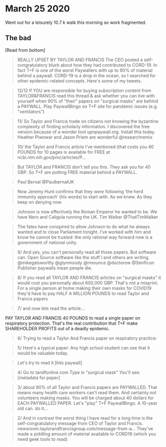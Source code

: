 # March 25 2020

Went out for a leisurely 10.7 k walk this morning so work fragmented.

## The bad
[Read from bottom]

>REALLY UPSET BY TAYLOR AND FRANCIS
The CEO posted a self-congratulatory blurb about how they had contributed to CORD-19. In fact T+F is one of the worst Paywallers with up to 90% of 
material behind a paywall. CORD-19 is a drop in the ocean, so I searched for other epidemic-related concepts. Here's some of my tweets.


>12/12 If YOU are responsible for buying subscription content from TAYLOR&FRANCIS read this thread & ask whether you can live with yourself when  90% of "their" papers on "surgical masks" are behind a PAYWALL.
Play PaywallBingo on T+F site  for pandemic issues (e.g. "ventilators")

>11/ So Taylor and Francis trade on citizens not knowing the byzantine complexity of finding scholarly information. 
I discovered the free version because of a wonder tool upnpaywall.org. Install this today.
Heather Piwowar and Jason Priem are wonderful @researchremix

>10/
the Taylor and Francis article I've mentioned (that costs you 40 POUNDS for 10 pages is available for FREE at ncbi.nlm.nih.gov/pmc/articles/P…

>But TAYLOR and FRANCIS don't tell you this. They ask you for 40 GBP.
So T+F are putting FREE material behind a PAYWALL.

>Paul Bernal @PaulbernalUK

>Now Jeremy Hunt confirms that they *were* following ‘the herd immunity approach’ (his words) to start with. As we knew. As they keep on denying now.

>Johnson is now effectively the Roman Emperor he wanted to be. We have Nero and Caligula running the UK.
Tim Walker @ThatTimWalker

>The fates have conspired to allow Johnson to do what he always wanted and to close Parliament tonight. I’ve worked with him and know he cannot be trusted: the only rational way forward now is a government of national unity.

>9/ And yes, you can't personally read all those papers.
But software can.
Open Source software like the stuff I and others are writing.
@mikegalsworthy
@glynmoody 
@rmounce 
@doctorow 
@Senficon
Publisher paywalls mean people die.

>8/ If you read all TAYLOR AND FRANCIS articles on "surgical masks" it would cost you personally about 600,000 GBP.
That's not a misprint.
For a single person at home making their own masks for COVID19 they'd have to pay HALF A MILLION POUNDS to read Taylor and Francis papers

>7/ and now lets read the article...

PAY TAYLOR AND FRANCIS 40 POUNDS to read a single paper on respiratory protection.
That's the real contribution that T+F make
SHAREHOLDER PROFITS out of a deadly epidemic.

>6/ Trying to read a Taylor And Francis paper on respiratory practice:

>5/ Here's a typical paper:
Any high school student can see that it would be valuable today.

>Let's try to read it
[hits paywall]

>4/ Go to tandfonline.com 
Type in "surgical mask"
You'll see:
[metadata for paper]
 
>3/ about 90% of all Taylor and Francis papers are PAYWALLED. That means many health care workers can't  read them. 
And certainly not volunteers making masks. You will be charged about 40 dollars for EACH PAYWALLED PAPER.
Let's "play" T+F PaywallBingo. A 10-year old can. do it...

>2/ And in contrast the worst thing I have read for a long time is the self-congratulatory message from CEO of Taylor and Francis.
newsroom.taylorandfrancisgroup.com/message-from-a…
They've made a piddling amount of material available to CORD19 (which you need geek tools to read)


